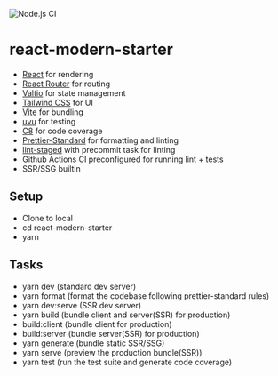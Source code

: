 ![Node.js CI](https://github.com/thelinuxlich/react-modern-starter/workflows/Node.js%20CI/badge.svg)

# react-modern-starter

- [React](https://reactjs.org/docs/getting-started.html) for rendering
- [React Router](https://reactrouter.com/web/guides/quick-start) for routing
- [Valtio](https://github.com/pmndrs/valtio) for state management
- [Tailwind CSS](https://tailwindcss.com) for UI
- [Vite](https://vitejs.dev/guide/) for bundling
- [uvu](https://github.com/lukeed/uvu) for testing
- [C8](https://github.com/bcoe/c8) for code coverage
- [Prettier-Standard](https://github.com/sheerun/prettier-standard) for formatting and linting
- [lint-staged](https://github.com/okonet/lint-staged) with precommit task for linting
- Github Actions CI preconfigured for running lint + tests
- SSR/SSG builtin

## Setup

- Clone to local
- cd react-modern-starter
- yarn

## Tasks

- yarn dev (standard dev server)
- yarn format (format the codebase following prettier-standard rules)
- yarn dev:serve (SSR dev server)
- yarn build (bundle client and server(SSR) for production)
- build:client (bundle client for production)
- build:server (bundle server(SSR) for production)
- yarn generate (bundle static SSR/SSG)
- yarn serve (preview the production bundle(SSR))
- yarn test (run the test suite and generate code coverage)
